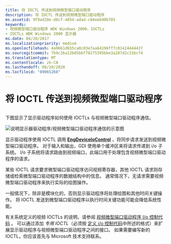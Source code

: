 ```yaml
---
title: 将 IOCTL 传送到视频微型端口驱动程序
description: 将 IOCTL 传送到视频微型端口驱动程序
ms.assetid: 9f9ad20e-d8cf-485d-adad-c04eeb40b705
keywords:
- 视频微型端口驱动程序 WDK Windows 2000，IOCTLs
- IOCTLs WDK Windows 2000 显示器
ms.date: 04/20/2017
ms.localizationpriority: medium
ms.openlocfilehash: 4a9661d655ca0c03e7aa64196ff7c01424444437
ms.sourcegitcommit: 7b9c3ba12b05bbf78275395bbe3a287d2c31bcf4
ms.translationtype: MT
ms.contentlocale: zh-CN
ms.lasthandoff: 08/28/2020
ms.locfileid: "89065268"
---
```

# <a name="communicating-ioctls-to-the-video-miniport-driver"></a>将 IOCTL 传送到视频微型端口驱动程序


## <span id="ddk_communicating_ioctls_to_the_video_miniport_driver_gg"></span><span id="DDK_COMMUNICATING_IOCTLS_TO_THE_VIDEO_MINIPORT_DRIVER_GG"></span>


下图显示了显示驱动程序如何使用 IOCTLs 与视频微型端口驱动程序通信。

![说明显示器驱动程序/视频微型端口驱动程序通信的示意图](images/dpy2.png)

显示驱动程序使用 IOCTL 调用 [**EngDeviceIoControl**](/windows/desktop/api/winddi/nf-winddi-engdeviceiocontrol) ，将同步请求发送到视频微型端口驱动程序。 对于输入和输出，GDI 使用单个缓冲区来将请求传递到 i/o 子系统。 I/o 子系统将请求路由到视频端口，此端口用于处理包含视频微型端口驱动程序的请求。

某些 IOCTL 请求要求微型端口驱动程序访问视频寄存器，其他 IOCTL 请求则存储或检索微型端口驱动程序的数据结构中的信息。 通常情况下，无请求需要视频微型端口驱动程序来执行实际的绘图操作。

一般情况下，除非是模块化的，否则显示驱动程序将处理绘图和其他时间关键操作。 将 IOCTL 发送到微型端口驱动程序以执行时间关键功能可能会降低系统性能。

有关系统定义的视频 IOCTLs 的说明，请参阅 [视频微型端口驱动程序 I/o 控制代码](/windows-hardware/drivers/ddi/index) 。 可以通过添加 *专用 IOCTL*（必须按 [定义 i/o 控制代码](../kernel/defining-i-o-control-codes.md)中所述的格式）来扩展显示驱动程序与视频微型端口驱动程序之间的接口。 如果需要编写新的 IOCTL，你应该首先与 Microsoft 技术支持联系。

 

